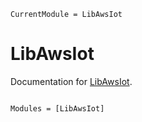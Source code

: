 ```@meta
CurrentModule = LibAwsIot
```

# LibAwsIot

Documentation for [LibAwsIot](https://github.com/JuliaServices/LibAwsIot.jl).

```@index
```

```@autodocs
Modules = [LibAwsIot]
```
